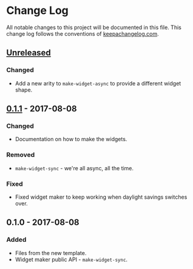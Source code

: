 # Change Log
All notable changes to this project will be documented in this file. This change log follows the conventions of [keepachangelog.com](http://keepachangelog.com/).

## [Unreleased]
### Changed
- Add a new arity to `make-widget-async` to provide a different widget shape.

## [0.1.1] - 2017-08-08
### Changed
- Documentation on how to make the widgets.

### Removed
- `make-widget-sync` - we're all async, all the time.

### Fixed
- Fixed widget maker to keep working when daylight savings switches over.

## 0.1.0 - 2017-08-08
### Added
- Files from the new template.
- Widget maker public API - `make-widget-sync`.

[Unreleased]: https://github.com/your-name/experiment/compare/0.1.1...HEAD
[0.1.1]: https://github.com/your-name/experiment/compare/0.1.0...0.1.1
